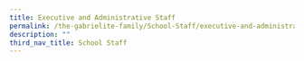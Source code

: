 ```yaml
---
title: Executive and Administrative Staff
permalink: /the-gabrielite-family/School-Staff/executive-and-administrative-staff/
description: ""
third_nav_title: School Staff
---
```

